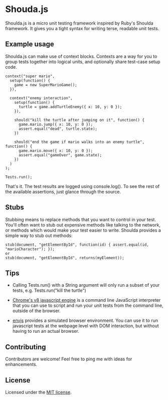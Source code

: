 Shouda.js
=============================

Shoulda.js is a micro unit testing framework inspired by Ruby's Shoulda framework. It gives you a tight syntax for writing terse, readable unit tests.

Example usage
-------------
Shoulda.js can make use of context blocks. Contexts are a way for you to group tests together into logical units, and optionally share test-case setup code.

    context("super mario",
      setup(function() {
        game = new SuperMarioGame();
      }),

      context("enemy interaction",
        setup(function() {
          turtle = game.addTurtleEnemy({ x: 10, y: 0 });
        }),
        
        should("kill the turtle after jumping on it", function() {
          game.mario.jump({ x: 10, y: 0 });
          assert.equal("dead", turtle.state);
        })

        should("end the game if mario walks into an enemy turtle", function() {
          game.mario.move({ x: 10, y: 0 });
          assert.equal("gameOver", game.state);
        })
      )
    );

    Tests.run();

That's it. The test results are logged using console.log(). To see the rest of the available assertions, just glance through the source.

Stubs
-----
Stubbing means to replace methods that you want to control in your test. You'll often want to stub out expensive methods like talking to the network, or methods which would make your test easier to write. Shoulda provides a simple way to stub out methods:

    stub(document, "getElementById", function(id) { assert.equal(id, "marioCharacter"); });
    or
    stub(document, "getElementById", returns(myElement));

Tips
----
- Calling Tests.run() with a String argument will only run a subset of your tests, e.g. Tests.run("kill the turtle")

- [Chrome's v8 javascript engine](http://code.google.com/apis/v8/intro.html) is a command line JavaScript interpreter that you can use to script and run your unit tests from the command line, outside of the browser.

- [envjs](http://www.envjs.com/) provides a simulated browser environment. You can use it to run javascript tests at the webpage level with DOM interaction, but without having to run an actual browser.

Contributing
------------
Contributors are welcome! Feel free to ping me with ideas for enhancements.

License
-------
Licensed under the [MIT license](http://www.opensource.org/licenses/mit-license.php).